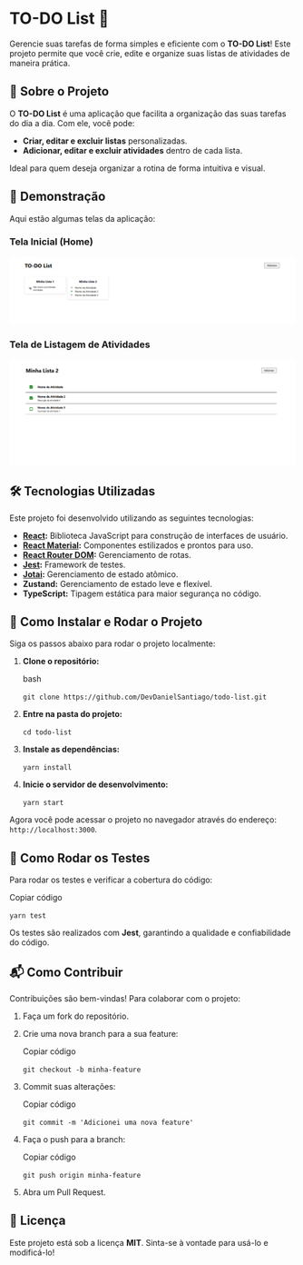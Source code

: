 # TO-DO List 📝

Gerencie suas tarefas de forma simples e eficiente com o **TO-DO List**! Este projeto permite que você crie, edite e organize suas listas de atividades de maneira prática.

## 📖 Sobre o Projeto

O **TO-DO List** é uma aplicação que facilita a organização das suas tarefas do dia a dia. Com ele, você pode:

- **Criar, editar e excluir listas** personalizadas.
- **Adicionar, editar e excluir atividades** dentro de cada lista.

Ideal para quem deseja organizar a rotina de forma intuitiva e visual.

## 🎥 Demonstração

Aqui estão algumas telas da aplicação:

### Tela Inicial (Home)

![Tela inicial](./public/assets/home-screenshot.png)

### Tela de Listagem de Atividades

![Tela de atividades](./public/assets/activities-screenshot.png)

## 🛠️ Tecnologias Utilizadas

Este projeto foi desenvolvido utilizando as seguintes tecnologias:

- **[React](https://reactjs.org/):** Biblioteca JavaScript para construção de interfaces de usuário.
- **[React Material](https://mui.com/):** Componentes estilizados e prontos para uso.
- **[React Router DOM](https://reactrouter.com/):** Gerenciamento de rotas.
- **[Jest](https://jestjs.io/):** Framework de testes.
- **[Jotai](https://jotai.org/):** Gerenciamento de estado atômico.
- **Zustand:** Gerenciamento de estado leve e flexível.
- **TypeScript:** Tipagem estática para maior segurança no código.

## 🚀 Como Instalar e Rodar o Projeto

Siga os passos abaixo para rodar o projeto localmente:

1.  **Clone o repositório:**

    bash

    `git clone https://github.com/DevDanielSantiago/todo-list.git`

2.  **Entre na pasta do projeto:**

    `cd todo-list`

3.  **Instale as dependências:**

    `yarn install`

4.  **Inicie o servidor de desenvolvimento:**

    `yarn start`

Agora você pode acessar o projeto no navegador através do endereço: `http://localhost:3000`.

## 🧪 Como Rodar os Testes

Para rodar os testes e verificar a cobertura do código:

Copiar código

`yarn test`

Os testes são realizados com **Jest**, garantindo a qualidade e confiabilidade do código.

## 📬 Como Contribuir

Contribuições são bem-vindas! Para colaborar com o projeto:

1.  Faça um fork do repositório.
2.  Crie uma nova branch para a sua feature:

    Copiar código

    `git checkout -b minha-feature`

3.  Commit suas alterações:

    Copiar código

    `git commit -m 'Adicionei uma nova feature'`

4.  Faça o push para a branch:

    Copiar código

    `git push origin minha-feature`

5.  Abra um Pull Request.

## 📄 Licença

Este projeto está sob a licença **MIT**. Sinta-se à vontade para usá-lo e modificá-lo!
